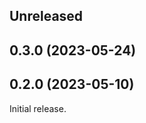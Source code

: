 <!-- Learn how to maintain this file at https://github.com/WordPress/gutenberg/tree/HEAD/packages#maintaining-changelogs. -->

## Unreleased

## 0.3.0 (2023-05-24)

## 0.2.0 (2023-05-10)

Initial release.
